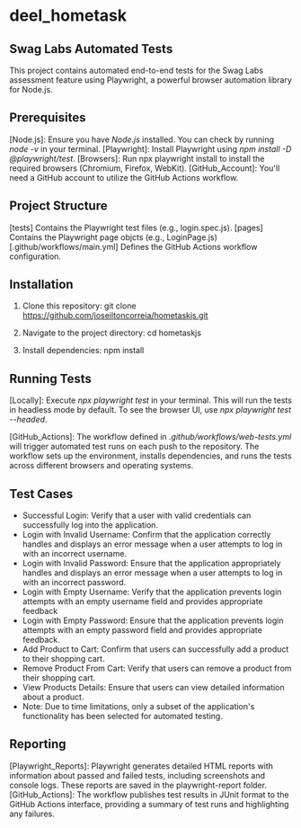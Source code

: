 # deel_hometask

## Swag Labs Automated Tests
This project contains automated end-to-end tests for the Swag Labs assessment feature using Playwright, a powerful browser automation library for Node.js.

## Prerequisites
[Node.js]: Ensure you have *Node.js* installed. You can check by running *node -v* in your terminal.
[Playwright]: Install Playwright using *npm install -D @playwright/test*.
[Browsers]: Run npx playwright install to install the required browsers (Chromium, Firefox, WebKit).
[GitHub_Account]: You'll need a GitHub account to utilize the GitHub Actions workflow.

## Project Structure
[tests] Contains the Playwright test files (e.g., login.spec.js).
[pages] Contains the Playwright page objcts (e.g., LoginPage.js)
[.github/workflows/main.yml] Defines the GitHub Actions workflow configuration.

## Installation
1. Clone this repository:
    git clone <https://github.com/joseiltoncorreia/hometaskjs.git>

2. Navigate to the project directory:
    cd hometaskjs

3. Install dependencies:
    npm install

## Running Tests
[Locally]: Execute *npx playwright test* in your terminal. This will run the tests in headless mode by default. To see the browser UI, use *npx playwright test --headed*.

[GitHub_Actions]:  The workflow defined in *.github/workflows/web-tests.yml* will trigger automated test runs on each push to the repository. The workflow sets up the environment, installs dependencies, and runs the tests across different browsers and operating systems.

## Test Cases
 - Successful Login: Verify that a user with valid credentials can successfully log into the application.
 - Login with Invalid Username: Confirm that the application correctly handles and displays an error message when a user attempts to log in with an incorrect username.
 - Login with Invalid Password: Ensure that the application appropriately handles and displays an error message when a user attempts to log in with an incorrect password.
 - Login with Empty Username: Verify that the application prevents login attempts with an empty username field and provides appropriate feedback
 - Login with Empty Password: Ensure that the application prevents login attempts with an empty password field and provides appropriate feedback.
 - Add Product to Cart: Confirm that users can successfully add a product to their shopping cart.
 - Remove Product From Cart: Verify that users can remove a product from their shopping cart.
 - View Products Details: Ensure that users can view detailed information about a product.
 - Note: Due to time limitations, only a subset of the application's functionality has been selected for automated testing.

## Reporting
[Playwright_Reports]: Playwright generates detailed HTML reports with information about passed and failed tests, including screenshots and console logs. These reports are saved in the playwright-report folder.
[GitHub_Actions]: The workflow publishes test results in JUnit format to the GitHub Actions interface, providing a summary of test runs and highlighting any failures.
